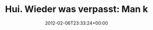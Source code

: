 ---
retweeted: false
source: <a href="http://itunes.apple.com/us/app/twitter/id409789998?mt=12" rel="nofollow">Twitter
  for Mac</a>
entities:
  hashtags: []
  symbols: []
  user_mentions: []
  urls:
  - url: http://t.co/W881m66h
    expanded_url: http://blog.flattr.net/2012/02/winter-update-github-tweets-extensions/
    display_url: blog.flattr.net/2012/02/winter…
    indices:
    - '70'
    - '90'
display_text_range:
- '0'
- '90'
favorite_count: '0'
id_str: '166665825711955969'
truncated: false
retweet_count: '0'
id: '166665825711955969'
possibly_sensitive: false
created_at: Mon Feb 06 23:33:24 +0000 2012
favorited: false
full_text: 'Hui. Wieder was verpasst: Man kann jetzt Github User + Repos Flattrn:'
lang: de
quote_url: http://blog.flattr.net/2012/02/winter-update-github-tweets-extensions/
tags:
- pesos:twitter
date: '2012-02-06T23:33:24+00:00'
src: https://twitter.com/bascht/status/166665825711955969
original_url: https://twitter.com/bascht/status/166665825711955969
type: twitter_tweet
text: 'Hui. Wieder was verpasst: Man kann jetzt Github User + Repos Flattrn:'
title: 'Hui. Wieder was verpasst: Man k'

---